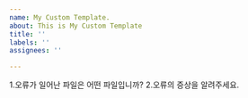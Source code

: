 ```yaml
---
name: My Custom Template.
about: This is My Custom Template
title: ''
labels: ''
assignees: ''

---
```


1.오류가 일어난 파일은 어떤 파일입니까?
2.오류의 증상을 알려주세요.
